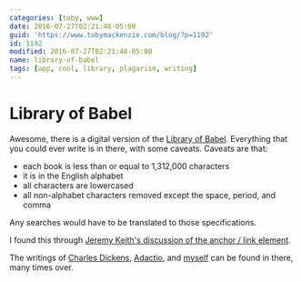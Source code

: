 ```yaml
---
categories: [toby, www]
date: 2016-07-27T02:21:48-05:00
guid: 'https://www.tobymackenzie.com/blog/?p=1192'
id: 1192
modified: 2016-07-27T02:21:48-05:00
name: library-of-babel
tags: [app, cool, library, plagarism, writing]
---
```


Library of Babel
================

Awesome, there is a digital version of the [Library of Babel](https://libraryofbabel.info/).  Everything that you could ever write is in there, with some caveats.  Caveats are that:

- each book is less than or equal to 1,312,000 characters
- it is in the English alphabet
- all characters are lowercased
- all non-alphabet characters removed except the space, period, and comma

Any searches would have to be translated to those specifications.

I found this through [Jeremy Keith's discussion of the anchor / link element](https://adactio.com/articles/10887).

The writings of [Charles Dickens](https://libraryofbabel.info/bookmark.cgi?dickens), [Adactio](https://libraryofbabel.info/bookmark.cgi?adaction_a_borges), and [myself](https://libraryofbabel.info/bookmark.cgi?toby_mackenzie_babel) can be found in there, many times over.
